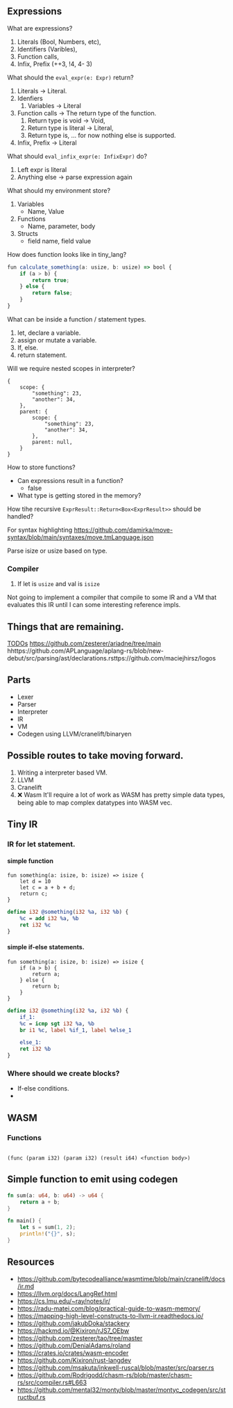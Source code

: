 ## Expressions

What are expressions?

1. Literals (Bool, Numbers, etc),
2. Identifiers (Varibles),
3. Function calls,
4. Infix, Prefix (++3, !4, 4- 3)

What should the `eval_expr(e: Expr)` return?

1. Literals -> Literal.
2. Idenfiers
   1. Variables -> Literal
3. Function calls -> The return type of the function.
   1. Return type is void -> Void,
   2. Return type is literal -> Literal,
   3. Return type is, ... for now nothing else is supported.
4. Infix, Prefix -> Literal

What should `eval_infix_expr(e: InfixExpr)` do?

1. Left expr is literal
2. Anything else -> parse expression again

What should my environment store?

1. Variables
   - Name, Value
2. Functions
   - Name, parameter, body
3. Structs
   - field name, field value

How does function looks like in tiny_lang?

```ts
fun calculate_something(a: usize, b: usize) => bool {
    if (a > b) {
        return true;
    } else {
        return false;
    }
}
```

What can be inside a function / statement types.

1. let, declare a variable.
2. assign or mutate a variable.
3. If, else.
4. return statement.

Will we require nested scopes in interpreter?

```
{
    scope: {
        "something": 23,
        "another": 34,
    },
    parent: {
        scope: {
            "something": 23,
            "another": 34,
        },
        parent: null,
    }
}
```

How to store functions?

- Can expressions result in a function?
  - false
- What type is getting stored in the memory?

How tihe recursive `ExprResult::Return<Box<ExprResult>>` should be handled?

For syntax highlighting
https://github.com/damirka/move-syntax/blob/main/syntaxes/move.tmLanguage.json

Parse isize or usize based on type.

### Compiler

1. If let is `usize` and val is `isize`

Not going to implement a compiler that compile to some IR and a VM that evaluates this IR until I can some interesting reference impls.

## Things that are remaining.

[TODOs](./TODO.md)
https://github.com/zesterer/ariadne/tree/main
hhttps://github.com/APLanguage/aplang-rs/blob/new-debut/src/parsing/ast/declarations.rsttps://github.com/maciejhirsz/logos

## Parts

- Lexer
- Parser
- Interpreter
- IR
- VM
- Codegen using LLVM/cranelift/binaryen

## Possible routes to take moving forward.

1. Writing a interpreter based VM.
2. LLVM
3. Cranelift
4. ❌ Wasm
   It'll require a lot of work as WASM has pretty simple data types, being able to map complex datatypes into WASM vec.

## Tiny IR

### IR for let statement.

#### simple function

```
fun something(a: isize, b: isize) => isize {
    let d = 10
    let c = a + b + d;
    return c;
}
```

```ll
define i32 @something(i32 %a, i32 %b) {
    %c = add i32 %a, %b
    ret i32 %c
}
```

#### simple if-else statements.

```
fun something(a: isize, b: isize) => isize {
    if (a > b) {
        return a;
    } else {
        return b;
    }
}
```

```ll
define i32 @something(i32 %a, i32 %b) {
    if_1:
    %c = icmp sgt i32 %a, %b
    br i1 %c, label %if_1, label %else_1

    else_1:
    ret i32 %b
}
```

### Where should we create blocks?

- If-else conditions.
-

## WASM

### Functions

```

(func (param i32) (param i32) (result i64) <function body>)

```

## Simple function to emit using codegen

```rs
fn sum(a: u64, b: u64) -> u64 {
    return a + b;
}

fn main() {
    let s = sum(1, 2);
    println!("{}", s);
}
```

## Resources

- https://github.com/bytecodealliance/wasmtime/blob/main/cranelift/docs/ir.md
- https://llvm.org/docs/LangRef.html
- https://cs.lmu.edu/~ray/notes/ir/
- https://radu-matei.com/blog/practical-guide-to-wasm-memory/
- https://mapping-high-level-constructs-to-llvm-ir.readthedocs.io/
- https://github.com/jakubDoka/stackery
- https://hackmd.io/@Kixiron/rJS7_OEbw
- https://github.com/zesterer/tao/tree/master
- https://github.com/DenialAdams/roland
- https://crates.io/crates/wasm-encoder
- https://github.com/Kixiron/rust-langdev
- https://github.com/msakuta/inkwell-ruscal/blob/master/src/parser.rs
- https://github.com/Rodrigodd/chasm-rs/blob/master/chasm-rs/src/compiler.rs#L663
- https://github.com/mental32/monty/blob/master/montyc_codegen/src/structbuf.rs
